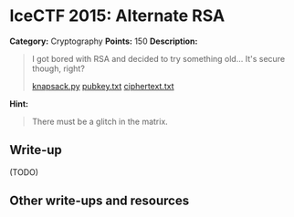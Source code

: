 # IceCTF 2015: Alternate RSA

**Category:** Cryptography
**Points:** 150
**Description:** 

> <p>I got bored with RSA and decided to try something old... It's secure though, right?</p><p><a target='_blank' href='/problem-static/stage4/crypto/alternate_rsa/knapsack.py'>knapsack.py</a> <a target='_blank' href='/problem-static/stage4/crypto/alternate_rsa/pubkey.txt'>pubkey.txt</a> <a target='_blank' href='/problem-static/stage4/crypto/alternate_rsa/ciphertext.txt'>ciphertext.txt</a></p>

**Hint:**

> There must be a glitch in the matrix.

## Write-up

(TODO)

## Other write-ups and resources

